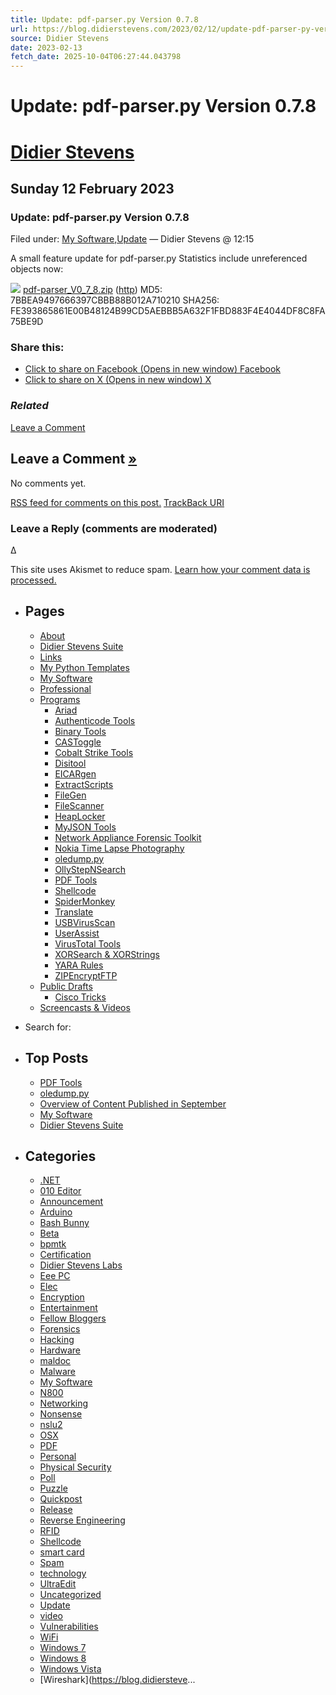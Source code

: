 ```yaml
---
title: Update: pdf-parser.py Version 0.7.8
url: https://blog.didierstevens.com/2023/02/12/update-pdf-parser-py-version-0-7-8/
source: Didier Stevens
date: 2023-02-13
fetch_date: 2025-10-04T06:27:44.043798
---
```


# Update: pdf-parser.py Version 0.7.8

# [Didier Stevens](https://blog.didierstevens.com/)

## Sunday 12 February 2023

### Update: pdf-parser.py Version 0.7.8

Filed under: [My Software](https://blog.didierstevens.com/category/my-software/),[Update](https://blog.didierstevens.com/category/update/) — Didier Stevens @ 12:15

A small feature update for pdf-parser.py Statistics include unreferenced objects now:

![](https://blog.didierstevens.com/wp-content/uploads/2023/02/20230212-125956.png)
[pdf-parser\_V0\_7\_8.zip](https://didierstevens.com/files/software/pdf-parser_V0_7_8.zip) ([http](http://didierstevens.com/files/software/pdf-parser_V0_7_8.zip))
MD5: 7BBEA9497666397CBBB88B012A710210
SHA256: FE393865861E00B48124B99CD5AEBBB5A632F1FBD883F4E4044DF8C8FA75BE9D

### Share this:

* [Click to share on Facebook (Opens in new window)
  Facebook](https://blog.didierstevens.com/2023/02/12/update-pdf-parser-py-version-0-7-8/?share=facebook)
* [Click to share on X (Opens in new window)
  X](https://blog.didierstevens.com/2023/02/12/update-pdf-parser-py-version-0-7-8/?share=x)

### *Related*

[Leave a Comment](https://blog.didierstevens.com/2023/02/12/update-pdf-parser-py-version-0-7-8/#respond)

## Leave a Comment [»](#postcomment "Leave a comment")

No comments yet.

[RSS feed for comments on this post.](https://blog.didierstevens.com/2023/02/12/update-pdf-parser-py-version-0-7-8/feed/) [TrackBack URI](https://blog.didierstevens.com/2023/02/12/update-pdf-parser-py-version-0-7-8/trackback/)

### Leave a Reply (comments are moderated)

Δ

This site uses Akismet to reduce spam. [Learn how your comment data is processed.](https://akismet.com/privacy/)

* ## Pages

  + [About](https://blog.didierstevens.com/about/)
  + [Didier Stevens Suite](https://blog.didierstevens.com/didier-stevens-suite/)
  + [Links](https://blog.didierstevens.com/links/)
  + [My Python Templates](https://blog.didierstevens.com/my-python-templates/)
  + [My Software](https://blog.didierstevens.com/my-software/)
  + [Professional](https://blog.didierstevens.com/professional/)
  + [Programs](https://blog.didierstevens.com/programs/)
    - [Ariad](https://blog.didierstevens.com/programs/ariad/)
    - [Authenticode Tools](https://blog.didierstevens.com/programs/authenticode-tools/)
    - [Binary Tools](https://blog.didierstevens.com/programs/binary-tools/)
    - [CASToggle](https://blog.didierstevens.com/programs/castoggle/)
    - [Cobalt Strike Tools](https://blog.didierstevens.com/programs/cobalt-strike-tools/)
    - [Disitool](https://blog.didierstevens.com/programs/disitool/)
    - [EICARgen](https://blog.didierstevens.com/programs/eicargen/)
    - [ExtractScripts](https://blog.didierstevens.com/programs/extractscripts/)
    - [FileGen](https://blog.didierstevens.com/programs/filegen/)
    - [FileScanner](https://blog.didierstevens.com/programs/filescanner/)
    - [HeapLocker](https://blog.didierstevens.com/programs/heaplocker/)
    - [MyJSON Tools](https://blog.didierstevens.com/programs/myjson-tools/)
    - [Network Appliance Forensic Toolkit](https://blog.didierstevens.com/programs/network-appliance-forensic-toolkit/)
    - [Nokia Time Lapse Photography](https://blog.didierstevens.com/programs/nokia-time-lapse-photography/)
    - [oledump.py](https://blog.didierstevens.com/programs/oledump-py/)
    - [OllyStepNSearch](https://blog.didierstevens.com/programs/ollystepnsearch/)
    - [PDF Tools](https://blog.didierstevens.com/programs/pdf-tools/)
    - [Shellcode](https://blog.didierstevens.com/programs/shellcode/)
    - [SpiderMonkey](https://blog.didierstevens.com/programs/spidermonkey/)
    - [Translate](https://blog.didierstevens.com/programs/translate/)
    - [USBVirusScan](https://blog.didierstevens.com/programs/usbvirusscan/)
    - [UserAssist](https://blog.didierstevens.com/programs/userassist/)
    - [VirusTotal Tools](https://blog.didierstevens.com/programs/virustotal-tools/)
    - [XORSearch & XORStrings](https://blog.didierstevens.com/programs/xorsearch/)
    - [YARA Rules](https://blog.didierstevens.com/programs/yara-rules/)
    - [ZIPEncryptFTP](https://blog.didierstevens.com/programs/zipencryptftp/)
  + [Public Drafts](https://blog.didierstevens.com/public-drafts/)
    - [Cisco Tricks](https://blog.didierstevens.com/public-drafts/cisco-tricks/)
  + [Screencasts & Videos](https://blog.didierstevens.com/screencasts-videos/)
* Search for:
* ## Top Posts

  + [PDF Tools](https://blog.didierstevens.com/programs/pdf-tools/)
  + [oledump.py](https://blog.didierstevens.com/programs/oledump-py/)
  + [Overview of Content Published in September](https://blog.didierstevens.com/2025/10/02/overview-of-content-published-in-september-9/)
  + [My Software](https://blog.didierstevens.com/my-software/)
  + [Didier Stevens Suite](https://blog.didierstevens.com/didier-stevens-suite/)
* ## Categories

  + [.NET](https://blog.didierstevens.com/category/net/)
  + [010 Editor](https://blog.didierstevens.com/category/010-editor/)
  + [Announcement](https://blog.didierstevens.com/category/announcement/)
  + [Arduino](https://blog.didierstevens.com/category/arduino/)
  + [Bash Bunny](https://blog.didierstevens.com/category/bash-bunny/)
  + [Beta](https://blog.didierstevens.com/category/beta/)
  + [bpmtk](https://blog.didierstevens.com/category/bpmtk/)
  + [Certification](https://blog.didierstevens.com/category/certification/)
  + [Didier Stevens Labs](https://blog.didierstevens.com/category/didier-stevens-labs/)
  + [Eee PC](https://blog.didierstevens.com/category/eee-pc/)
  + [Elec](https://blog.didierstevens.com/category/elec/)
  + [Encryption](https://blog.didierstevens.com/category/encryption/)
  + [Entertainment](https://blog.didierstevens.com/category/entertainment/)
  + [Fellow Bloggers](https://blog.didierstevens.com/category/fellow-bloggers/)
  + [Forensics](https://blog.didierstevens.com/category/forensics/)
  + [Hacking](https://blog.didierstevens.com/category/hacking/)
  + [Hardware](https://blog.didierstevens.com/category/hardware/)
  + [maldoc](https://blog.didierstevens.com/category/maldoc/)
  + [Malware](https://blog.didierstevens.com/category/malware/)
  + [My Software](https://blog.didierstevens.com/category/my-software/)
  + [N800](https://blog.didierstevens.com/category/n800/)
  + [Networking](https://blog.didierstevens.com/category/networking/)
  + [Nonsense](https://blog.didierstevens.com/category/nonsense/)
  + [nslu2](https://blog.didierstevens.com/category/nslu2/)
  + [OSX](https://blog.didierstevens.com/category/osx/)
  + [PDF](https://blog.didierstevens.com/category/pdf/)
  + [Personal](https://blog.didierstevens.com/category/personal/)
  + [Physical Security](https://blog.didierstevens.com/category/physical-security/)
  + [Poll](https://blog.didierstevens.com/category/poll/)
  + [Puzzle](https://blog.didierstevens.com/category/puzzle/)
  + [Quickpost](https://blog.didierstevens.com/category/quickpost/)
  + [Release](https://blog.didierstevens.com/category/release/)
  + [Reverse Engineering](https://blog.didierstevens.com/category/reverse-engineering/)
  + [RFID](https://blog.didierstevens.com/category/rfid/)
  + [Shellcode](https://blog.didierstevens.com/category/shellcode/)
  + [smart card](https://blog.didierstevens.com/category/smart-card/)
  + [Spam](https://blog.didierstevens.com/category/spam/)
  + [technology](https://blog.didierstevens.com/category/technology/)
  + [UltraEdit](https://blog.didierstevens.com/category/ultraedit/)
  + [Uncategorized](https://blog.didierstevens.com/category/uncategorized/)
  + [Update](https://blog.didierstevens.com/category/update/)
  + [video](https://blog.didierstevens.com/category/video/)
  + [Vulnerabilities](https://blog.didierstevens.com/category/vulnerabilities/)
  + [WiFi](https://blog.didierstevens.com/category/wifi/)
  + [Windows 7](https://blog.didierstevens.com/category/windows-7/)
  + [Windows 8](https://blog.didierstevens.com/category/windows-8/)
  + [Windows Vista](https://blog.didierstevens.com/category/windows-vista/)
  + [Wireshark](https://blog.didiersteve...